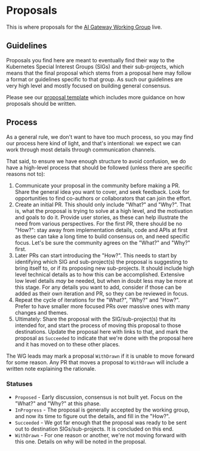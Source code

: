 # Proposals

This is where proposals for the [AI Gateway Working Group] live.

[AI Gateway Working Group]:https://github.com/kubernetes/community/tree/master/wg-ai-gateway

## Guidelines

Proposals you find here are meant to eventually find their way to the
Kubernetes Special Interest Groups (SIGs) and their sub-projects, which means
that the final proposal which stems from a proposal here may follow a format
or guidelines specific to that group. As such our guidelines are very high
level and mostly focused on building general consensus.

Please see our [proposal template](/proposals/template.md) which includes
more guidance on how proposals should be written.

## Process

As a general rule, we don't want to have too much process, so you may find our
process here kind of light, and that's intentional: we expect we can work
through most details through communication channels.

That said, to ensure we have enough structure to avoid confusion, we do
have a high-level process that should be followed (unless there are specific
reasons not to):

1. Communicate your proposal in the community before making a PR. Share the
   general idea you want to cover, and seek feedback. Look for opportunities
   to find co-authors or collaborators that can join the effort.
2. Create an initial PR. This should only include "What?" and "Why?". That is,
   what the proposal is trying to solve at a high level, and the motivation
   and goals to do it. Provide user stories, as these can help illustrate the
   need from various perspectives. For the first PR, there should be no "How?":
   stay away from implementation details, code and APIs at first as these can
   take a long time to build consensus on, and need specific focus. Let's be
   sure the community agrees on the "What?" and "Why?" first.
3. Later PRs can start introducing the "How?". This needs to start by
   identifying which SIG and sub-project(s) the proposal is suggesting to bring
   itself to, or if its proposing new sub-projects. It should include high
   level technical details as to how this can be accomplished. Extensive low
   level details _may_ be needed, but when in doubt less may be more at this
   stage. For any details you want to add, consider if those can be added as
   their own iteration and PR, so they can be reviewed in focus.
4. Repeat the cycle of iterations for the "What?", "Why?" and "How?". Prefer to
   have smaller more focused PRs over massive ones with many changes and
   themes.
5. Ultimately: Share the proposal with the SIG/sub-project(s) that its intended
   for, and start the process of moving this proposal to those destinations.
   Update the proposal here with links to that, and mark the proposal as
   `Succeeded` to indicate that we're done with the proposal here and it has
   moved on to these other places.

The WG leads may mark a proposal `WithDrawn` if it is unable to move forward
for some reason. Any PR that moves a proposal to `WithDrawn` will include a
written note explaining the rationale.

### Statuses

- `Proposed` - Early discussion, consensus is not built yet. Focus on the
  "What?" and "Why?" at this phase.
- `InProgress` - The proposal is generally accepted by the working group, and
  now its time to figure out the details, and fill in the "How?".
- `Succeeded` - We got far enough that the proposal was ready to be sent out
  to destination SIGs/sub-projects. It is concluded on this end.
- `WithDrawn` - For one reason or another, we're not moving forward with this
  one. Details on why will be noted in the proposal.
